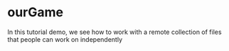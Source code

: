 # ourGame
In this tutorial demo, we see how to work with a remote collection of files that people can work on independently
